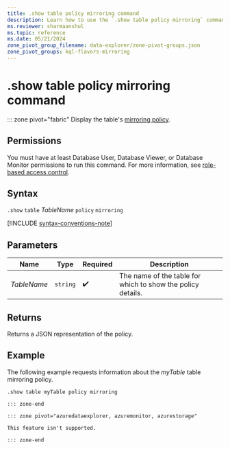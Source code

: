 ```yaml
---
title: .show table policy mirroring command
description: Learn how to use the `.show table policy mirroring` command to display the table's mirroring policy.
ms.reviewer: sharmaanshul
ms.topic: reference
ms.date: 05/21/2024
zone_pivot_group_filename: data-explorer/zone-pivot-groups.json
zone_pivot_groups: kql-flavors-mirroring
---
```

# .show table policy mirroring command

::: zone pivot="fabric"
Display the table's [mirroring policy](mirroring-policy.md).

## Permissions

You must have at least Database User, Database Viewer, or Database Monitor permissions to run this command. For more information, see [role-based access control](access-control/role-based-access-control.md).

## Syntax

`.show` `table` *TableName* `policy` `mirroring`

[!INCLUDE [syntax-conventions-note](../../includes/syntax-conventions-note.md)]

## Parameters

|Name|Type|Required|Description|
|--|--|--|--|
|*TableName*| `string` | :heavy_check_mark:|The name of the table for which to show the policy details.|

## Returns

Returns a JSON representation of the policy.

## Example

The following example requests information about the *myTable* table mirroring policy.

```kusto
.show table myTable policy mirroring 

::: zone-end

::: zone pivot="azuredataexplorer, azuremonitor, azurestorage"

This feature isn't supported.

::: zone-end

